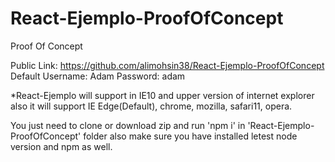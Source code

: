 # React-Ejemplo-ProofOfConcept
Proof Of Concept

Public Link:  https://github.com/alimohsin38/React-Ejemplo-ProofOfConcept
Default Username: Adam
Password: adam

*React-Ejemplo will support in IE10 and upper version of internet explorer also it will support IE Edge(Default), chrome, mozilla, safari11, opera.

You just need to clone or download zip and run 'npm i' in 'React-Ejemplo-ProofOfConcept' folder also make sure you have installed letest node version and npm as well.
